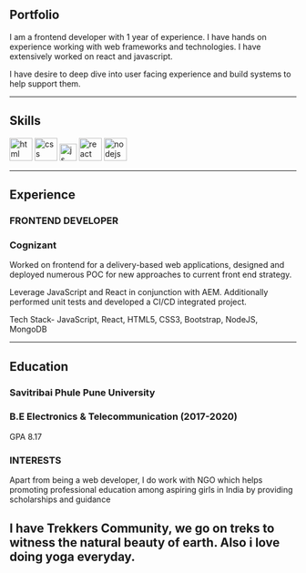 ## Portfolio

I am a frontend developer with 1 year of experience. I have hands on experience working with web frameworks and technologies. I have extensively worked on react and javascript.

I have desire to deep dive into user facing experience and build systems to help support them.

---

## Skills

<p align='left'>
  <img src="https://upload.wikimedia.org/wikipedia/commons/thumb/6/61/HTML5_logo_and_wordmark.svg/2048px-HTML5_logo_and_wordmark.svg.png" alt="html" width="40" height="40">
  <img src='https://upload.wikimedia.org/wikipedia/commons/thumb/d/d5/CSS3_logo_and_wordmark.svg/1200px-CSS3_logo_and_wordmark.svg.png' alt="css" width="40" height="40">
  <img src='https://upload.wikimedia.org/wikipedia/commons/6/6a/JavaScript-logo.png' height='30' width='auto' alt="js">
   <img src="https://upload.wikimedia.org/wikipedia/commons/thumb/a/a7/React-icon.svg/1280px-React-icon.svg.png" alt="react" width="auto" height="40"/>
   <img src="https://cdn.freebiesupply.com/logos/large/2x/nodejs-icon-logo-png-transparent.png" alt="nodejs" width="auto" height="40"/>
</p>

---

## Experience

### **FRONTEND DEVELOPER**
### Cognizant
Worked on frontend for a delivery-based web applications, designed and deployed numerous POC for new approaches to current front end strategy.

Leverage JavaScript and React in conjunction with AEM. Additionally performed unit tests and developed a CI/CD integrated project.

Tech Stack- JavaScript, React, HTML5, CSS3, Bootstrap, NodeJS, MongoDB

---

## Education

### **Savitribai Phule Pune University**
### B.E Electronics & Telecommunication (2017-2020)
GPA 8.17


### INTERESTS
Apart from being a web developer, I do work with NGO which helps promoting professional education among aspiring girls in India by providing scholarships and guidance

I have Trekkers Community, we go on treks to witness the natural beauty of earth. Also i love doing yoga everyday.
---

